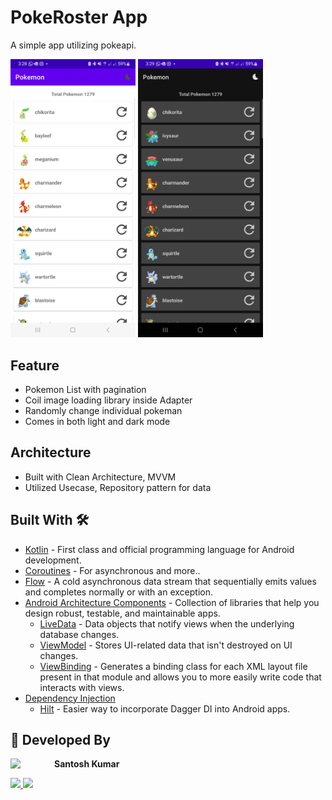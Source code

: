 # PokeRoster App
A simple app utilizing pokeapi.


<img src="/screenshots/PokeRosterLight.png" width=200/> <img src="/screenshots/PokeRosterDark.png" width=200/>

## Feature
* Pokemon List with pagination 
* Coil image loading library inside Adapter
* Randomly change individual pokeman 
* Comes in both light and dark mode


## Architecture
* Built with Clean Architecture, MVVM
* Utilized Usecase, Repository pattern for data

## Built With 🛠
- [Kotlin](https://kotlinlang.org/) - First class and official programming language for Android development.
- [Coroutines](https://kotlinlang.org/docs/reference/coroutines-overview.html) - For asynchronous and more..
- [Flow](https://kotlin.github.io/kotlinx.coroutines/kotlinx-coroutines-core/kotlinx.coroutines.flow/-flow/) - A cold asynchronous data stream that sequentially emits values and completes normally or with an exception.
- [Android Architecture Components](https://developer.android.com/topic/libraries/architecture) - Collection of libraries that help you design robust, testable, and maintainable apps.
    - [LiveData](https://developer.android.com/topic/libraries/architecture/livedata) - Data objects that notify views when the underlying database changes.
    - [ViewModel](https://developer.android.com/topic/libraries/architecture/viewmodel) - Stores UI-related data that isn't destroyed on UI changes.
    - [ViewBinding](https://developer.android.com/topic/libraries/view-binding) - Generates a binding class for each XML layout file present in that module and allows you to more easily write code that interacts with views.
- [Dependency Injection](https://developer.android.com/training/dependency-injection)
    - [Hilt](https://dagger.dev/hilt) - Easier way to incorporate Dagger DI into Android apps.

## 👨 Developed By

<a href="https://www.linkedin.com/in/santosh-thorani/" target="_blank">
  <img src="https://avatars.githubusercontent.com/u/19886903?v=4" width="70" align="left">
</a>


**Santosh Kumar**

<a href="https://twitter.com/santosh_thorani"> 
<img src="https://camo.githubusercontent.com/77eb10e0afd8c446bbddd3d01bec8d0a8862eefd8ff8713c159da9ee6a84a074/68747470733a2f2f696d672e736869656c64732e696f2f62616467652f2d747769747465722d677265793f6c6f676f3d74776974746572">
</a>
<a href="https://www.linkedin.com/in/santosh-thorani/" target="_blank">
  <img src="https://camo.githubusercontent.com/77ee4b4dacdd5043163a6bc47e9006b7f4e7c9de2d96cb40d1f9ec53c51c2b86/68747470733a2f2f696d672e736869656c64732e696f2f62616467652f2d6c696e6b6564696e2d677265793f6c6f676f3d6c696e6b6564696e">
</a>
